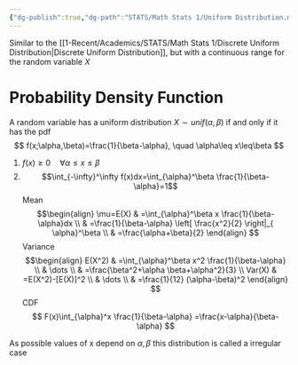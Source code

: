 ```yaml
---
{"dg-publish":true,"dg-path":"STATS/Math Stats 1/Uniform Distribution.md","permalink":"/stats/math-stats-1/uniform-distribution/","created":"2024-11-26T16:05:07.800-05:00","updated":"2025-07-07T18:02:31.414-04:00"}
---
```


Similar to the [[1-Recent/Academics/STATS/Math Stats 1/Discrete Uniform Distribution\|Discrete Uniform Distribution]], but with a continuous range for the random variable $X$

# Probability Density Function
A random variable has a uniform distribution $X\sim unif(\alpha,\beta)$ if and only if it has the pdf
$$
f(x;\alpha,\beta)=\frac{1}{\beta-\alpha}, \quad \alpha\leq x\leq\beta
$$
1. $f(x)\geq0\quad \forall \alpha\leq x \leq \beta$
2. $$\int_{-\infty}^\infty f(x)dx=\int_{\alpha}^\beta  \frac{1}{\beta-\alpha}=1$$
Mean
$$\begin{align}
\mu=E(X) & =\int_{\alpha}^\beta x \frac{1}{\beta-\alpha}dx \\
 & =\frac{1}{\beta-\alpha} \left[ \frac{x^2}{2} \right|_{ \alpha}^\beta \\
 & =\frac{\alpha+\beta}{2}
\end{align}
$$
Variance
$$\begin{align}
E(X^2) & =\int_{\alpha}^\beta x^2 \frac{1}{\beta-\alpha} \\
 & \dots \\
 & =\frac{\beta^2+\alpha \beta+\alpha^2}{3} \\
Var(X) & =E(X^2)-[E(X)]^2 \\
 & \dots \\
 & =\frac{1}{12} (\alpha-\beta)^2
\end{align}
$$
CDF
$$
F(x)\int_{\alpha}^x \frac{1}{\beta-\alpha} =\frac{x-\alpha}{\beta-\alpha}
$$

As possible values of x depend on $\alpha,\beta$ this distribution is called a irregular case

